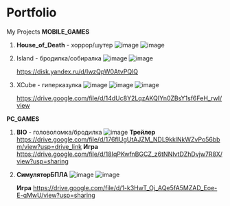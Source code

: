 # Portfolio
My Projects
**MOBILE_GAMES**

  1. **House_of_Death** - хоррор/шутер
    ![image](https://github.com/user-attachments/assets/49d435a2-a0df-4bbd-884e-d974b1ce8889)
    ![image](https://github.com/user-attachments/assets/8f656f51-1338-4bed-8027-59800d34af9d)
  

  2. Island - бродилка/собиралка
    ![image](https://github.com/user-attachments/assets/9d4017cc-bfd5-4693-bea4-b94795266878)
    ![image](https://github.com/user-attachments/assets/fac26998-677f-402b-821c-a11a06f058ae)



     https://disk.yandex.ru/d/IwzQpW0AtvPQlQ
 4. XCube - гиперказулка
    ![image](https://github.com/user-attachments/assets/2fbf0f27-6b7f-4d49-a32b-07450203b046)
    ![image](https://github.com/user-attachments/assets/db00b659-b97e-4808-91d0-43b4e2476b55)
    ![image](https://github.com/user-attachments/assets/fa1a4f11-64a0-47d5-987a-1e10757b1814)

    https://drive.google.com/file/d/14dUc8Y2LqzAKQIYn0ZBsY1sf6FeH_rwI/view


**PC_GAMES**

  1. **BIO** - головоломка/бродилка
       ![image](https://github.com/user-attachments/assets/820cc867-564d-4b86-9112-e5588dc95711)
     **Трейлер**
     https://drive.google.com/file/d/176fIUgUtAJZM_NDL9kklNkWZvPo56bbm/view?usp=drive_link
     **Игра**
     https://drive.google.com/file/d/18IqPKwfnBGCZ_z6tNNIvtDZhDvjw7R8X/view?usp=sharing

  2. **СимуляторБПЛА**
     ![image](https://github.com/user-attachments/assets/390f41b3-f4f3-4a59-8ad4-23bf92b65403)
     ![image](https://github.com/user-attachments/assets/9f711179-a449-4235-ac4a-c7f4dab10757)

     **Игра**
     https://drive.google.com/file/d/1-k3HwT_Oj_AQe5fA5MZAD_Eoe-E-qMwU/view?usp=sharing
